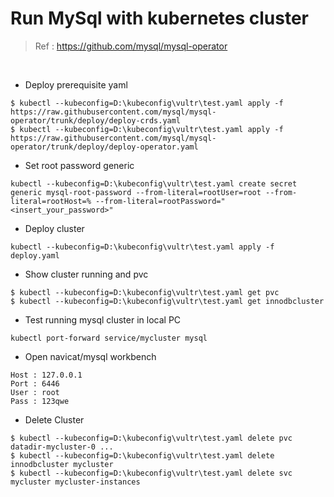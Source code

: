 # Run MySql with kubernetes cluster

> Ref : https://github.com/mysql/mysql-operator

<br>

- Deploy prerequisite yaml

```
$ kubectl --kubeconfig=D:\kubeconfig\vultr\test.yaml apply -f https://raw.githubusercontent.com/mysql/mysql-operator/trunk/deploy/deploy-crds.yaml
$ kubectl --kubeconfig=D:\kubeconfig\vultr\test.yaml apply -f https://raw.githubusercontent.com/mysql/mysql-operator/trunk/deploy/deploy-operator.yaml
```

- Set root password generic

```
kubectl --kubeconfig=D:\kubeconfig\vultr\test.yaml create secret generic mysql-root-password --from-literal=rootUser=root --from-literal=rootHost=% --from-literal=rootPassword="<insert_your_password>"
```

- Deploy cluster

```
kubectl --kubeconfig=D:\kubeconfig\vultr\test.yaml apply -f deploy.yaml
```

- Show cluster running and pvc

```
$ kubectl --kubeconfig=D:\kubeconfig\vultr\test.yaml get pvc
$ kubectl --kubeconfig=D:\kubeconfig\vultr\test.yaml get innodbcluster
```

- Test running mysql cluster in local PC

```
kubectl port-forward service/mycluster mysql
```

- Open navicat/mysql workbench

```
Host : 127.0.0.1
Port : 6446
User : root
Pass : 123qwe
```

- Delete Cluster

```
$ kubectl --kubeconfig=D:\kubeconfig\vultr\test.yaml delete pvc datadir-mycluster-0 ...
$ kubectl --kubeconfig=D:\kubeconfig\vultr\test.yaml delete innodbcluster mycluster
$ kubectl --kubeconfig=D:\kubeconfig\vultr\test.yaml delete svc mycluster mycluster-instances
```
